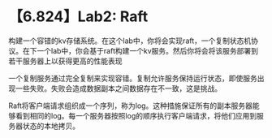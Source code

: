 # 【6.824】Lab2: Raft

构建一个容错的kv存储系统。在这个lab中，你将会实现raft，一个复制状态机协议。在下一个lab中，你会基于raft构建一个kv服务。然后你将会将该服务部署到若干服务器上以获得更高的性能表现

一个复制服务通过完全复制来实现容错。复制允许服务保持运行状态，即使服务出现一些失败。失败会造成数据副本之间数据存在不一致，这是挑战。

Raft将客户端请求组织成一个序列，称为log。这种措施保证所有的副本服务器能够看到相同的log。每一个服务器按照log的顺序执行客户端请求，将他们应用到服务器状态的本地拷贝。
